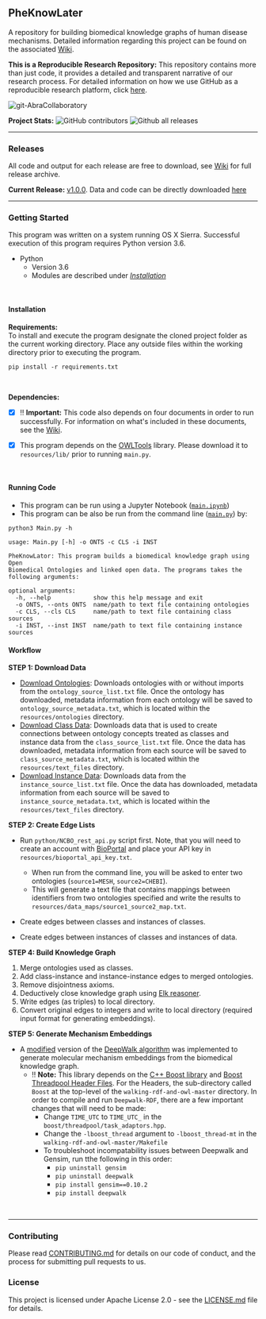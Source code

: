 ## PheKnowLater

A repository for building biomedical knowledge graphs of human disease mechanisms. Detailed information regarding this project can be found on the associated [Wiki](https://github.com/callahantiff/PheKnowLater/wiki).

**This is a Reproducible Research Repository:** This repository contains more than just code, it provides a detailed and transparent narrative of our research process. For detailed information on how we use GitHub as a reproducible research platform, click [here](https://github.com/callahantiff/Abra-Collaboratory/wiki/Using-GitHub-as-a-Reproducible-Research-Platform).

<img src="https://img.shields.io/badge/ReproducibleResearch-AbraCollaboratory-magenta.svg?style=flat-square" alt="git-AbraCollaboratory"> 

<br>  

**Project Stats:** ![GitHub contributors](https://img.shields.io/github/contributors/callahantiff/PheKnowLater.svg?color=yellow&style=flat-square) ![Github all releases](https://img.shields.io/github/downloads/callahantiff/PheKnowLater/total.svg?color=dodgerblue&style=flat-square)

***

### Releases  
All code and output for each release are free to download, see [Wiki](https://github.com/callahantiff/PheKnowLator/wiki) for full release archive.  

**Current Release:** [v1.0.0](https://github.com/callahantiff/PheKnowLator/wiki/v1.0.0). Data and code can be directly downloaded [here](https://github.com/callahantiff/PheKnowLator/wiki/v1.0.0#generated-output)

*** 

### Getting Started

This program was written on a system running OS X Sierra. Successful execution of this program requires Python version 3.6.

  * Python
    * Version 3.6
    * Modules are described under [*Installation*](#Installation)

<br>

#### Installation

**Requirements:**  
To install and execute the program designate the cloned project folder as the current working directory. Place any outside files within the working directory prior to executing the program.

```
pip install -r requirements.txt
```

<br>

**Dependencies:**  
- [x] ‼ **Important:** This code also depends on four documents in order to run successfully. For information on 
what's 
included in these documents, see the [Wiki](https://github.com/callahantiff/PheKnowLator/wiki/Dependencies).
- [x] This program depends on the [OWLTools](https://github.com/owlcollab/owltools) library. Please download it to 
`resources/lib/` prior to running `main.py`.  
   

<br>

#### Running Code

- This program can be run using a Jupyter Notebook ([`main.ipynb`](https://github.com/callahantiff/pheknowlator/blob/master/main.ipynb)) 
- This program can be also be run from the command line ([`main.py`](https://github.com/callahantiff/pheknowlator/blob/master/main.py)) by:

```
python3 Main.py -h

usage: Main.py [-h] -o ONTS -c CLS -i INST

PheKnowLator: This program builds a biomedical knowledge graph using Open
Biomedical Ontologies and linked open data. The programs takes the following arguments:

optional arguments:
  -h, --help            show this help message and exit
  -o ONTS, --onts ONTS  name/path to text file containing ontologies
  -c CLS, --cls CLS     name/path to text file containing class sources
  -i INST, --inst INST  name/path to text file containing instance sources
```   

#### Workflow   
**STEP 1: Download Data**
 - <u>Download Ontologies</u>: Downloads ontologies with or without imports from the `ontology_source_list.txt` file.
  Once the ontology has downloaded, metadata information from each ontology will be saved to `ontology_source_metadata.txt`, which is located within the `resources/ontologies` directory.
 - <u>Download Class Data</u>: Downloads data that is used to create connections between ontology concepts treated as
  classes and instance data from the `class_source_list.txt` file. Once 
    the data has downloaded, metadata information from each source will be saved to `class_source_metadata.txt`, which is located within the `resources/text_files` directory. 
 - <u>Download Instance Data</u>: Downloads data from the `instance_source_list.txt` file. Once the data has downloaded, metadata information from each source will be saved to `instance_source_metadata.txt`, which is located within the `resources/text_files` directory.   

**STEP 2: Create Edge Lists**  
 - Run `python/NCBO_rest_api.py` script first. Note, that you will need to create an account with [BioPortal](http://basic-formal-ontology.org/) and place your API key in `resources/bioportal_api_key.txt`. 
   - When run from the command line, you will be asked to enter two ontologies (`source1=MESH`, `source2=CHEBI`).
   - This will generate a text file that contains mappings between identifiers from two ontologies specified and write the results to `resources/data_maps/source1_source2_map.txt`.  

 - Create edges between classes and instances of classes.  
 - Create edges between instances of classes and instances of data.  

**STEP 4: Build Knowledge Graph**  
1. Merge ontologies used as classes.  
2. Add class-instance and instance-instance edges to merged ontologies.  
3. Remove disjointness axioms.  
4. Deductively close knowledge graph using [Elk reasoner](https://www.cs.ox.ac.uk/isg/tools/ELK/).    
5. Write edges (as triples) to local directory.  
6. Convert original edges to integers and write to local directory (required input format for generating embeddings).

**STEP 5: Generate Mechanism Embeddings**  
 - A [modified](https://github.com/bio-ontology-research-group/walking-rdf-and-owl) version of the [DeepWalk 
 algorithm](https://github.com/bio-ontology-research-group/walking-rdf-and-owl) was implemented to generate molecular mechanism embeddings from the biomedical knowledge graph. 
   - ‼ **Note:** This library depends on the [C++ Boost library](https://www.pyimagesearch.com/2015/04/27/installing-boost-and-boost-python-on-osx-with-homebrew/) and [Boost Threadpool Header Files](http://threadpool.sourceforge.net/). For the Headers, the sub-directory called `Boost` at the top-level of the `walking-rdf-and-owl-master` directory. In order to compile and run `Deepwalk-RDF`, there are a few important changes that will need to be made:  
      - Change `TIME_UTC` to `TIME_UTC_` in the `boost/threadpool/task_adaptors.hpp`.  
      - Change the `-lboost_thread` argument to `-lboost_thread-mt` in the `walking-rdf-and-owl-master/Makefile` 
      - To troubleshoot incompatability issues between Deepwalk and Gensim, run tthe following in this order:  
        - `pip uninstall gensim`  
        - `pip uninstall deepwalk`  
        - `pip install gensim==0.10.2` 
        - `pip install deepwalk`  

<br>

***

### Contributing

Please read [CONTRIBUTING.md](https://github.com/callahantiff/pheknowlator/blob/master/CONTRIBUTING.md) for details on 
our code of conduct, and the process for submitting pull requests to us.


### License

This project is licensed under Apache License 2.0 - see the [LICENSE.md](https://github.com/callahantiff/pheknowlator/blob/master/LICENSE) file for details.
